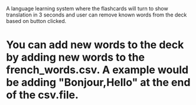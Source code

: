 A language learning system where the flashcards will turn to show translation in 3 seconds and user can remove known words from the deck based on button clicked. 

# You can add new words to the deck by adding new words to the french_words.csv. A example would be adding "Bonjour,Hello" at the end of the csv.file. 
